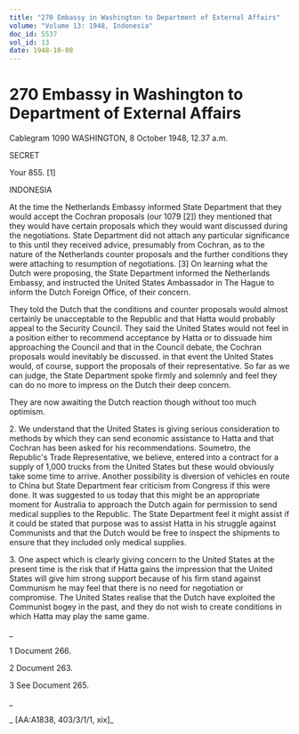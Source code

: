 ```yaml
---
title: "270 Embassy in Washington to Department of External Affairs"
volume: "Volume 13: 1948, Indonesia"
doc_id: 5537
vol_id: 13
date: 1948-10-08
---
```


# 270 Embassy in Washington to Department of External Affairs

Cablegram 1090 WASHINGTON, 8 October 1948, 12.37 a.m.

SECRET

Your 855. [1]

INDONESIA

At the time the Netherlands Embassy informed State Department that they would accept the Cochran proposals (our 1079 [2]) they mentioned that they would have certain proposals which they would want discussed during the negotiations. State Department did not attach any particular significance to this until they received advice, presumably from Cochran, as to the nature of the Netherlands counter proposals and the further conditions they were attaching to resumption of negotiations. [3] On learning what the Dutch were proposing, the State Department informed the Netherlands Embassy, and instructed the United States Ambassador in The Hague to inform the Dutch Foreign Office, of their concern.

They told the Dutch that the conditions and counter proposals would almost certainly be unacceptable to the Republic and that Hatta would probably appeal to the Security Council. They said the United States would not feel in a position either to recommend acceptance by Hatta or to dissuade him approaching the Council and that in the Council debate, the Cochran proposals would inevitably be discussed. in that event the United States would, of course, support the proposals of their representative. So far as we can judge, the State Department spoke firmly and solemnly and feel they can do no more to impress on the Dutch their deep concern.

They are now awaiting the Dutch reaction though without too much optimism.

2\. We understand that the United States is giving serious consideration to methods by which they can send economic assistance to Hatta and that Cochran has been asked for his recommendations. Soumetro, the Republic's Trade Representative, we believe, entered into a contract for a supply of 1,000 trucks from the United States but these would obviously take some time to arrive. Another possibility is diversion of vehicles en route to China but State Department fear criticism from Congress if this were done. It was suggested to us today that this might be an appropriate moment for Australia to approach the Dutch again for permission to send medical supplies to the Republic. The State Department feel it might assist if it could be stated that purpose was to assist Hatta in his struggle against Communists and that the Dutch would be free to inspect the shipments to ensure that they included only medical supplies.

3\. One aspect which is clearly giving concern to the United States at the present time is the risk that if Hatta gains the impression that the United States will give him strong support because of his firm stand against Communism he may feel that there is no need for negotiation or compromise. The United States realise that the Dutch have exploited the Communist bogey in the past, and they do not wish to create conditions in which Hatta may play the same game.

_

1 Document 266.

2 Document 263.

3 See Document 265.

_

_ [AA:A1838, 403/3/1/1, xix]_
